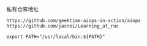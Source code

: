 私有仓库地址

```shell
https://github.com/geektime-aiops-in-action/aiops
https://github.com/jasnei/Learning_at_ruc
```


```shell
export PATH="/usr/local/bin:${PATH}"

```
